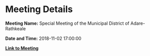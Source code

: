 # Meeting Details

**Meeting Name:** Special Meeting of the Municipal District of Adare-Rathkeale

**Date and Time:** 2018-11-02 17:00:00

**[Link to Meeting](https://www.limerick.ie/council/whats-on/special-meeting-municipal-district-adare-rathkeale-14)**
